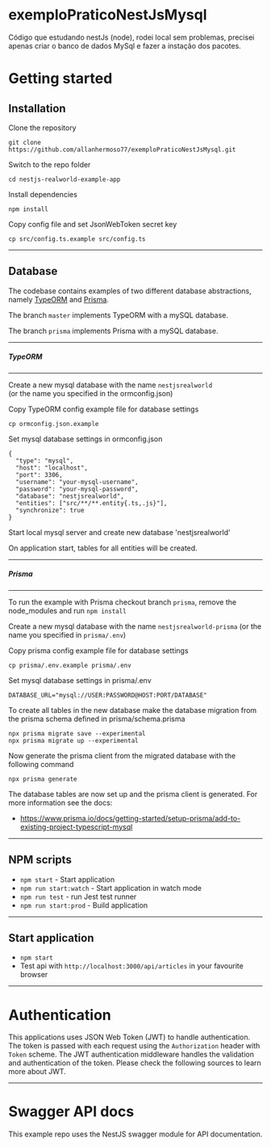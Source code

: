 # exemploPraticoNestJsMysql
Código que estudando nestJs (node), rodei local sem problemas, precisei apenas criar o banco de dados MySql e fazer a instação dos pacotes.


# Getting started

## Installation

Clone the repository

    git clone https://github.com/allanhermoso77/exemploPraticoNestJsMysql.git

Switch to the repo folder

    cd nestjs-realworld-example-app
    
Install dependencies
    
    npm install

Copy config file and set JsonWebToken secret key

    cp src/config.ts.example src/config.ts
    
----------

## Database

The codebase contains examples of two different database abstractions, namely [TypeORM](http://typeorm.io/) and [Prisma](https://www.prisma.io/). 
    
The branch `master` implements TypeORM with a mySQL database.

The branch `prisma` implements Prisma with a mySQL database.

----------

##### TypeORM

----------

Create a new mysql database with the name `nestjsrealworld`\
(or the name you specified in the ormconfig.json)

Copy TypeORM config example file for database settings

    cp ormconfig.json.example
    
Set mysql database settings in ormconfig.json

    {
      "type": "mysql",
      "host": "localhost",
      "port": 3306,
      "username": "your-mysql-username",
      "password": "your-mysql-password",
      "database": "nestjsrealworld",
      "entities": ["src/**/**.entity{.ts,.js}"],
      "synchronize": true
    }
    
Start local mysql server and create new database 'nestjsrealworld'

On application start, tables for all entities will be created.

----------

##### Prisma

----------

To run the example with Prisma checkout branch `prisma`, remove the node_modules and run `npm install`

Create a new mysql database with the name `nestjsrealworld-prisma` (or the name you specified in `prisma/.env`)

Copy prisma config example file for database settings

    cp prisma/.env.example prisma/.env

Set mysql database settings in prisma/.env

    DATABASE_URL="mysql://USER:PASSWORD@HOST:PORT/DATABASE"

To create all tables in the new database make the database migration from the prisma schema defined in prisma/schema.prisma

    npx prisma migrate save --experimental
    npx prisma migrate up --experimental

Now generate the prisma client from the migrated database with the following command

    npx prisma generate

The database tables are now set up and the prisma client is generated. For more information see the docs:

- https://www.prisma.io/docs/getting-started/setup-prisma/add-to-existing-project-typescript-mysql


----------

## NPM scripts

- `npm start` - Start application
- `npm run start:watch` - Start application in watch mode
- `npm run test` - run Jest test runner 
- `npm run start:prod` - Build application


----------

## Start application

- `npm start`
- Test api with `http://localhost:3000/api/articles` in your favourite browser

----------

# Authentication
 
This applications uses JSON Web Token (JWT) to handle authentication. The token is passed with each request using the `Authorization` header with `Token` scheme. The JWT authentication middleware handles the validation and authentication of the token. Please check the following sources to learn more about JWT.

----------
 
# Swagger API docs

This example repo uses the NestJS swagger module for API documentation.